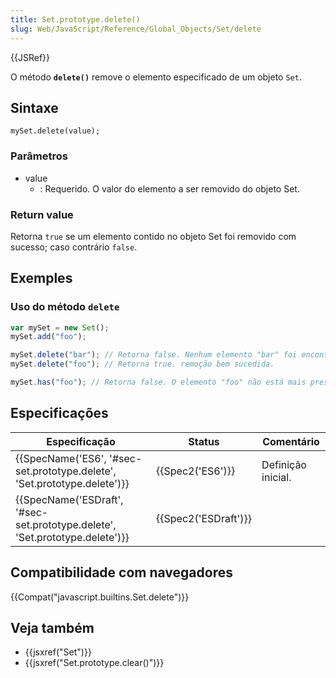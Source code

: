 ```yaml
---
title: Set.prototype.delete()
slug: Web/JavaScript/Reference/Global_Objects/Set/delete
---
```


{{JSRef}}

O método **`delete()`** remove o elemento especificado de um objeto `Set`.

## Sintaxe

```
mySet.delete(value);
```

### Parâmetros

- value
  - : Requerido. O valor do elemento a ser removido do objeto Set.

### Return value

Retorna `true` se um elemento contido no objeto Set foi removido com sucesso; caso contrário `false`.

## Exemples

### Uso do método `delete`

```js
var mySet = new Set();
mySet.add("foo");

mySet.delete("bar"); // Retorna false. Nenhum elemento "bar" foi encontrado para deletar.
mySet.delete("foo"); // Retorna true. remoção bem sucedida.

mySet.has("foo"); // Retorna false. O elemento "foo" não está mais presente.
```

## Especificações

| Especificação                                                                | Status               | Comentário         |
| ---------------------------------------------------------------------------- | -------------------- | ------------------ |
| {{SpecName('ES6', '#sec-set.prototype.delete', 'Set.prototype.delete')}}     | {{Spec2('ES6')}}     | Definição inicial. |
| {{SpecName('ESDraft', '#sec-set.prototype.delete', 'Set.prototype.delete')}} | {{Spec2('ESDraft')}} |                    |

## Compatibilidade com navegadores

{{Compat("javascript.builtins.Set.delete")}}

## Veja também

- {{jsxref("Set")}}
- {{jsxref("Set.prototype.clear()")}}
